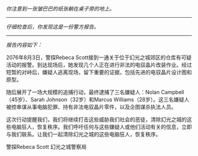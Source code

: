 _你注意到一张皱巴巴的纸张躺在桌子旁的地上。_

---

_仔细检查后，你发现这是一份警方报告。_

---

_报告内容如下：_

2076年8月3日，警探Rebeca Scott接到一通关于位于幻光之城郊区的仓库有可疑活动的报警。到达现场后，她发现几个人正在进行非法的电驭晶片改装作业。经过短暂的对峙后，嫌疑人逃离现场，留下重要的证据，包括先进的电驭晶片设计图和原型。

随后展开了一场大规模的追捕行动，最终逮捕了三名嫌疑人：Nolan Campbell（45岁）、Sarah Johnson（32岁）和Marcus Williams（28岁）。这三名嫌疑人被控串谋从事电脑犯罪、持有非法电驭晶片零件，以及企图谋杀执法人员。

这次行动提醒我们，我们将继续打击这些威胁我们社会的恶徒，清除幻光之城的这些电脑狂人，恢复秩序。我们呼吁任何与这些嫌疑人或他们活动有关的信息，立即与我们联系。让我们一起清除幻光之城的这些电脑狂人，恢复秩序。

警探Rebeca Scott
幻光之城警察局
